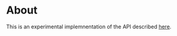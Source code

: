 About
=====

This is an experimental implemnentation of the API described [here](https://github.com/astropy/astropy-api/blob/master/wcs_axes/wcs_api.md).

